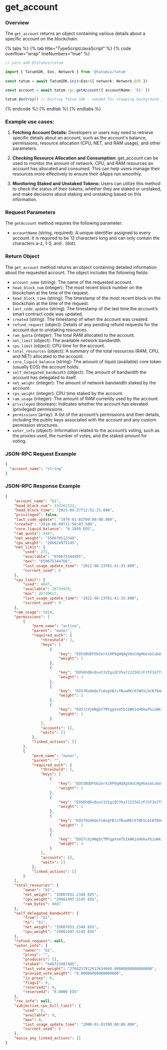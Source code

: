 # get_account

### Overview

The `get_account` returns an object containing various details about a specific account on the blockchain.

{% tabs %}
{% tab title="TypeScript/JavaScript" %}
{% code overflow="wrap" lineNumbers="true" %}
```typescript
// yarn add @tatumio/tatum

import { TatumSDK, Eos, Network } from '@tatumio/tatum'
  
const tatum = await TatumSDK.init<Eos>({ network: Network.EOS })

const account = await tatum.rpc.getAccount({ accountName: 'b1' })

tatum.destroy() // Destroy Tatum SDK - needed for stopping background jobs
```
{% endcode %}
{% endtab %}
{% endtabs %}

### Example use cases:

1. **Fetching Account Details:**
Developers or users may need to retrieve specific details about an account, such as the account's balance, permissions, resource allocation (CPU, NET, and RAM usage), and other parameters.

2. **Checking Resource Allocation and Consumption:**
get_account can be used to monitor the amount of network, CPU, and RAM resources an account has allocated and consumed. This can help users manage their resources more effectively to ensure their dApps run smoothly.

3. **Monitoring Staked and Unstaked Tokens:**
Users can utilize this method to check the status of their tokens, whether they are staked or unstaked, and make decisions about staking and unstaking based on this information.

### Request Parameters

The `getAccount` method requires the following parameter:

- `accountName` (string, required): A unique identifier assigned to every account. It is required to be 12 characters long and can only contain the characters a-z, 1-5, and . (dot).

### Return Object

The `get_account` method returns an object containing detailed information about the requested account. The object includes the following fields:

- `account_name` (string): The name of the requested account.
- `head_block_num` (integer): The most recent block number on the blockchain at the time of the request.
- `head_block_time` (string): The timestamp of the most recent block on the blockchain at the time of the request.
- `last_code_update` (string): The timestamp of the last time the account’s smart contract code was updated.
- `created` (string): The timestamp of when the account was created.
- `refund_request` (object): Details of any pending refund requests for the account due to unstaking resources.
- `ram_quota` (integer): The total RAM allocated to the account.
- `net_limit` (object): The available network bandwidth.
- `cpu_limit` (object): CPU time for the account.
- `total_resources` (object): A summary of the total resources (RAM, CPU, and NET) allocated to the account.
- `core_liquid_balance` (string): The amount of liquid (available) core token (usually EOS) the account holds.
- `self_delegated_bandwidth` (object): The amount of bandwidth the account has delegated to itself.
- `net_weight` (integer): The amount of network bandwidth staked by the account.
- `cpu_weight` (integer): CPU time staked by the account.
- `ram_usage` (integer): The amount of RAM currently used by the account.
- `privileged` (boolean): Indicates whether the account has elevated (privileged) permissions.
- `permissions` (array): A list of the account’s permissions and their details, including the public keys associated with the account and any custom permission structures.
- `voter_info` (object): Information related to the account’s voting, such as the proxies used, the number of votes, and the staked amount for voting.

### JSON-RPC Request Example

```json
{
  "account_name": "string"
}
```

### JSON-RPC Response Example

```json
{
    "account_name": "b1",
    "head_block_num": 333261323,
    "head_block_time": "2023-09-27T12:52:25.000",
    "privileged": false,
    "last_code_update": "1970-01-01T00:00:00.000",
    "created": "2018-06-09T11:58:03.500",
    "core_liquid_balance": "0.2849 EOS",
    "ram_quota": 9487,
    "net_weight": "350078512340",
    "cpu_weight": "296624975145",
    "net_limit": {
        "used": 271,
        "available": "659675344495",
        "max": "659675344766",
        "last_usage_update_time": "2022-08-23T01:41:35.000",
        "current_used": 0
    },
    "cpu_limit": {
        "used": 4647,
        "available": 26734970,
        "max": 26739617,
        "last_usage_update_time": "2022-08-23T01:41:35.000",
        "current_used": 0
    },
    "ram_usage": 5010,
    "permissions": [
        {
            "perm_name": "active",
            "parent": "owner",
            "required_auth": {
                "threshold": 2,
                "keys": [
                    {
                        "key": "EOS5BUDFbb2erXiRP8qHQAgVboCHgHGesbCubUfgXYJhnYZKSqNbD",
                        "weight": 1
                    },
                    {
                        "key": "EOS6hQ6v8vut1V2giQCYha7J225GCzFJtF3o7fy8JYuN7k6fG4n23",
                        "weight": 1
                    },
                    {
                        "key": "EOS7RodmQofvAxgYBJzfNuwRKr6TWh5LbCBfB4uQ8tjrjQ8Ukkwqq",
                        "weight": 1
                    },
                    {
                        "key": "EOS7c9jHNgbtTMYgpXvmTb1kW61oH6kwfGioWk75ugDMhsywe6rWu",
                        "weight": 1
                    }
                ],
                "accounts": [],
                "waits": []
            },
            "linked_actions": []
        },
        {
            "perm_name": "owner",
            "parent": "",
            "required_auth": {
                "threshold": 2,
                "keys": [
                    {
                        "key": "EOS5BUDFbb2erXiRP8qHQAgVboCHgHGesbCubUfgXYJhnYZKSqNbD",
                        "weight": 1
                    },
                    {
                        "key": "EOS6hQ6v8vut1V2giQCYha7J225GCzFJtF3o7fy8JYuN7k6fG4n23",
                        "weight": 1
                    },
                    {
                        "key": "EOS7RodmQofvAxgYBJzfNuwRKr6TWh5LbCBfB4uQ8tjrjQ8Ukkwqq",
                        "weight": 1
                    },
                    {
                        "key": "EOS7c9jHNgbtTMYgpXvmTb1kW61oH6kwfGioWk75ugDMhsywe6rWu",
                        "weight": 1
                    }
                ],
                "accounts": [],
                "waits": []
            },
            "linked_actions": []
        }
    ],
    "total_resources": {
        "owner": "b1",
        "net_weight": "35007851.2340 EOS",
        "cpu_weight": "29662497.5145 EOS",
        "ram_bytes": 8087
    },
    "self_delegated_bandwidth": {
        "from": "b1",
        "to": "b1",
        "net_weight": "35007851.2340 EOS",
        "cpu_weight": "29662497.5145 EOS"
    },
    "refund_request": null,
    "voter_info": {
        "owner": "b1",
        "proxy": "",
        "producers": [],
        "staked": "646723487485",
        "last_vote_weight": "2768257912613634048.00000000000000000",
        "proxied_vote_weight": "0.00000000000000000",
        "is_proxy": 0,
        "flags1": 0,
        "reserved2": 0,
        "reserved3": "0.0000 EOS"
    },
    "rex_info": null,
    "subjective_cpu_bill_limit": {
        "used": 0,
        "available": 0,
        "max": 0,
        "last_usage_update_time": "2000-01-01T00:00:00.000",
        "current_used": 0
    },
    "eosio_any_linked_actions": []
}
```